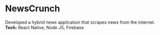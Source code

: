 # NewsCrunch
Developed a hybrid news application that scrapes news from the internet.\
**Tech:** React Native, Node JS, Firebase
